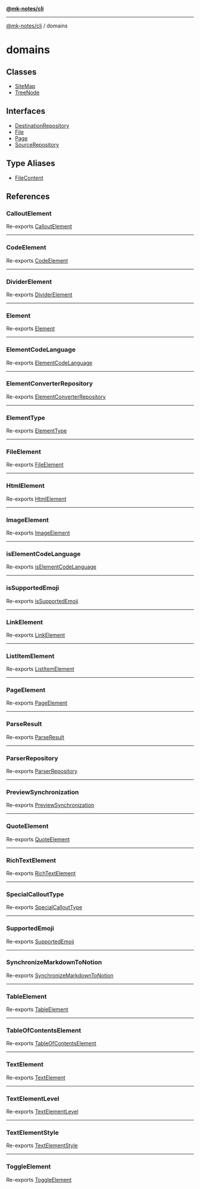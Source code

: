 [**@mk-notes/cli**](../README.md)

***

[@mk-notes/cli](../README.md) / domains

# domains

## Classes

- [SiteMap](classes/SiteMap.md)
- [TreeNode](classes/TreeNode.md)

## Interfaces

- [DestinationRepository](interfaces/DestinationRepository.md)
- [File](interfaces/File.md)
- [Page](interfaces/Page.md)
- [SourceRepository](interfaces/SourceRepository.md)

## Type Aliases

- [FileContent](type-aliases/FileContent.md)

## References

### CalloutElement

Re-exports [CalloutElement](elements/classes/CalloutElement.md)

***

### CodeElement

Re-exports [CodeElement](elements/classes/CodeElement.md)

***

### DividerElement

Re-exports [DividerElement](elements/classes/DividerElement.md)

***

### Element

Re-exports [Element](elements/classes/Element.md)

***

### ElementCodeLanguage

Re-exports [ElementCodeLanguage](elements/enumerations/ElementCodeLanguage.md)

***

### ElementConverterRepository

Re-exports [ElementConverterRepository](elements/interfaces/ElementConverterRepository.md)

***

### ElementType

Re-exports [ElementType](elements/enumerations/ElementType.md)

***

### FileElement

Re-exports [FileElement](elements/classes/FileElement.md)

***

### HtmlElement

Re-exports [HtmlElement](elements/classes/HtmlElement.md)

***

### ImageElement

Re-exports [ImageElement](elements/classes/ImageElement.md)

***

### isElementCodeLanguage

Re-exports [isElementCodeLanguage](elements/functions/isElementCodeLanguage.md)

***

### isSupportedEmoji

Re-exports [isSupportedEmoji](elements/functions/isSupportedEmoji.md)

***

### LinkElement

Re-exports [LinkElement](elements/classes/LinkElement.md)

***

### ListItemElement

Re-exports [ListItemElement](elements/classes/ListItemElement.md)

***

### PageElement

Re-exports [PageElement](elements/classes/PageElement.md)

***

### ParseResult

Re-exports [ParseResult](elements/interfaces/ParseResult.md)

***

### ParserRepository

Re-exports [ParserRepository](elements/interfaces/ParserRepository.md)

***

### PreviewSynchronization

Re-exports [PreviewSynchronization](features/classes/PreviewSynchronization.md)

***

### QuoteElement

Re-exports [QuoteElement](elements/classes/QuoteElement.md)

***

### RichTextElement

Re-exports [RichTextElement](elements/type-aliases/RichTextElement.md)

***

### SpecialCalloutType

Re-exports [SpecialCalloutType](elements/enumerations/SpecialCalloutType.md)

***

### SupportedEmoji

Re-exports [SupportedEmoji](elements/type-aliases/SupportedEmoji.md)

***

### SynchronizeMarkdownToNotion

Re-exports [SynchronizeMarkdownToNotion](features/classes/SynchronizeMarkdownToNotion.md)

***

### TableElement

Re-exports [TableElement](elements/classes/TableElement.md)

***

### TableOfContentsElement

Re-exports [TableOfContentsElement](elements/classes/TableOfContentsElement.md)

***

### TextElement

Re-exports [TextElement](elements/classes/TextElement.md)

***

### TextElementLevel

Re-exports [TextElementLevel](elements/enumerations/TextElementLevel.md)

***

### TextElementStyle

Re-exports [TextElementStyle](elements/enumerations/TextElementStyle.md)

***

### ToggleElement

Re-exports [ToggleElement](elements/classes/ToggleElement.md)
